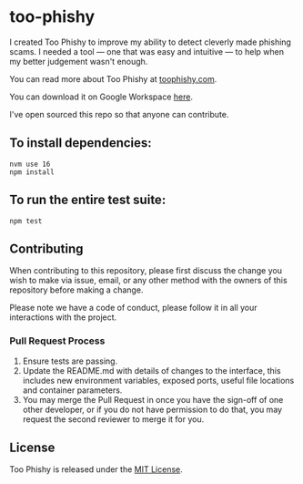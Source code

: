 # too-phishy

I created Too Phishy to improve my ability to detect cleverly made phishing
scams. I needed a tool — one that was easy and intuitive — to help when my
better judgement wasn't enough.

You can read more about Too Phishy at [toophishy.com](https://toophishy.com/). 

You can download it on Google Workspace [here](https://workspace.google.com/marketplace/app/too_phishy/802749066565).

I've open sourced this repo so that anyone can contribute.

## To install dependencies:

```
nvm use 16
npm install
```

## To run the entire test suite:

```
npm test
```

## Contributing

When contributing to this repository, please first discuss the change you wish to make via issue,
email, or any other method with the owners of this repository before making a change.

Please note we have a code of conduct, please follow it in all your interactions with the project.

### Pull Request Process

1. Ensure tests are passing. 
2. Update the README.md with details of changes to the interface, this includes new environment
   variables, exposed ports, useful file locations and container parameters.
3. You may merge the Pull Request in once you have the sign-off of one other developer, or if you
   do not have permission to do that, you may request the second reviewer to merge it for you.

## License

Too Phishy is released under the [MIT License](https://opensource.org/licenses/MIT).

